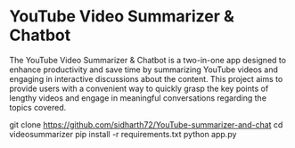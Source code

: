 # YouTube Video Summarizer & Chatbot

The YouTube Video Summarizer & Chatbot is a two-in-one app designed to enhance productivity and save time by summarizing YouTube videos and engaging in interactive discussions about the content. This project aims to provide users with a convenient way to quickly grasp the key points of lengthy videos and engage in meaningful conversations regarding the topics covered.

git clone https://github.com/sidharth72/YouTube-summarizer-and-chat
cd videosummarizer
pip install -r requirements.txt
python app.py
